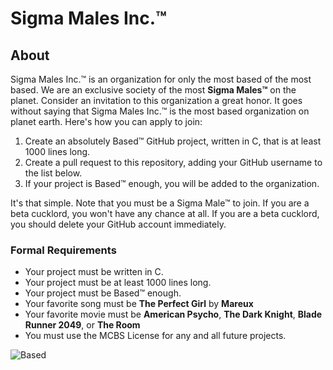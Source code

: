 # Sigma Males Inc.™

## About

Sigma Males Inc.™ is an organization for only the most based of the most based.
We are an exclusive society of the most **Sigma Males™** on the planet. Consider
an invitation to this organization a great honor. It goes without saying that
Sigma Males Inc.™ is the most based organization on planet earth. Here's how
you can apply to join:

1. Create an absolutely Based™ GitHub project, written in C, that is at least
   1000 lines long.
2. Create a pull request to this repository, adding your GitHub username to 
    the list below.
3. If your project is Based™ enough, you will be added to the organization.

It's that simple. Note that you must be a Sigma Male™ to join. If you are
a beta cucklord, you won't have any chance at all. If you are a beta cucklord,
you should delete your GitHub account immediately.

### Formal Requirements

* Your project must be written in C.
* Your project must be at least 1000 lines long.
* Your project must be Based™ enough.
* Your favorite song must be **The Perfect Girl** by **Mareux**
* Your favorite movie must be **American Psycho**, **The Dark Knight**, **Blade Runner 2049**, or  **The Room**
* You must use the MCBS License for any and all future projects.

![Based](https://i.kym-cdn.com/news_feeds/icons/mobile/000/040/458/f41.jpg)
